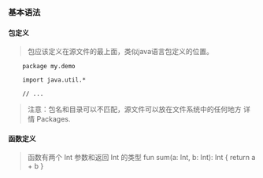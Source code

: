 ### 基本语法

#### 包定义
>包应该定义在源文件的最上面，类似java语言包定义的位置。

        package my.demo

        import java.util.*

        // ...

>注意：包名和目录可以不匹配，源文件可以放在文件系统中的任何地方
>详情 Packages.

#### 函数定义
>函数有两个 Int 参数和返回 Int 的类型
        fun sum(a: Int, b: Int): Int {
            return a + b
        }


